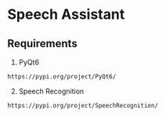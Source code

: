 # Speech Assistant

## Requirements

1. PyQt6

`https://pypi.org/project/PyQt6/`

2. Speech Recognition

`https://pypi.org/project/SpeechRecognition/`